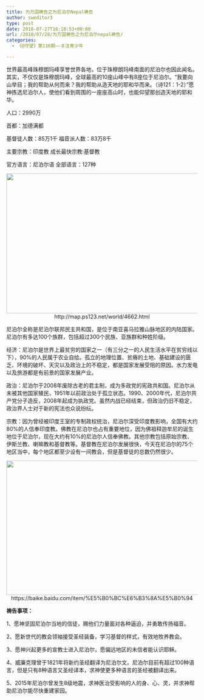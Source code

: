 ```yaml
---
title: 为万国祷告之为尼泊尔Nepal祷告
author: sweditor3
type: post
date: 2018-07-27T16:18:53+00:00
url: /2018/07/28/为万国祷告之为尼泊尔nepal祷告/
categories:
  - 《@守望》第116期——关注青少年

---
```

世界最高峰珠穆朗玛峰享誉世界各地，位于珠穆朗玛峰南面的尼泊尔也因此闻名。其实，不仅仅是珠穆朗玛峰，全球最高的10座山峰中有8座位于尼泊尔。“我要向山举目；我的帮助从何而来？我的帮助从造天地的耶和华而来。（诗121：1-2）”愿神拣选尼泊尔人，使他们看到周围的一座座高山时，也能仰望那创造天地的耶和华。

人口：2990万
  
首都：加德满都
  
基督徒人数：85万1千 福音派人数：83万8千
  
主要宗教：印度教 成长最快宗教:基督教
  
官方语言：尼泊尔语 全部语言：127种

<p style="text-align: center;">
  <img class="aligncenter size-full wp-image-17277" src="http://t5.shwchurch.org/wp-content/uploads/2018/07/1-2.jpg" alt="" width="553" height="368" srcset="http://t5.shwchurch.org/wp-content/uploads/2018/07/1-2.jpg 553w, http://t5.shwchurch.org/wp-content/uploads/2018/07/1-2-400x266.jpg 400w, http://t5.shwchurch.org/wp-content/uploads/2018/07/1-2-451x300.jpg 451w" sizes="(max-width: 553px) 100vw, 553px" /><br /> http://map.ps123.net/world/4662.html
</p>

尼泊尔全称是尼泊尔联邦民主共和国，是位于南亚喜马拉雅山脉地区的内陆国家。尼泊尔有多达100个族群，包括超过300个民族、亚族群和种姓阶级。

经济：尼泊尔是世界上最贫穷的国家之一（有三分之一的人民生活水平在贫穷线以下），90%的人民属于农业自给。孤立的地理位置、贫瘠的土地、基础建设的匮乏、环境的破坏、天灾以及政治上的不稳定，都是国家发展受阻的原因。水力发电以及旅游都是有前景的国家发展产业。

政治：尼泊尔于2008年废除古老的君主制，成为多政党的宪政共和国。尼泊尔从未被其他国家殖民，1951年以前政治处于孤立状态。1990、2000年代，尼泊尔共产党分子造反，2008年起成为执政党。虽然内战已经结束，但政治仍旧不稳定，政治界人士对于新的宪法也众说纷纭。

宗教：因为曾经被印度王室的专制政权统治，尼泊尔深受印度教影响，全国有大约80%的人信奉印度教。佛教在尼泊尔也占有重要地位，因为佛祖释迦牟尼的诞生地位于尼泊尔，现在大约有10%的尼泊尔人信奉佛教。其他宗教包括原始宗教、伊斯兰教、喇嘛教和基督教等。基督教在尼泊尔发展很快，今天在尼泊尔的75个地区当中，每个地区都至少设有一间教会，但是基督徒的总数仍然很少。

<p style="text-align: center;">
  <img class="aligncenter size-full wp-image-17278" src="http://t5.shwchurch.org/wp-content/uploads/2018/07/2-1.jpg" alt="" width="556" height="353" srcset="http://t5.shwchurch.org/wp-content/uploads/2018/07/2-1.jpg 556w, http://t5.shwchurch.org/wp-content/uploads/2018/07/2-1-400x254.jpg 400w, http://t5.shwchurch.org/wp-content/uploads/2018/07/2-1-473x300.jpg 473w" sizes="(max-width: 556px) 100vw, 556px" /><br /> https://baike.baidu.com/item/%E5%B0%BC%E6%B3%8A%E5%B0%94
</p>

**祷告事项：**

1、愿神坚固尼泊尔当地的信徒，赐他们力量面对各种逼迫，并勇敢传扬福音。

2、愿新世代的教会领袖接受圣经装备，学习基督的样式，有效地牧养教会。

3、愿神兴起更多的宣教士进入尼泊尔，愿偏远地区的未信者能认识耶稣。

4、威廉克理曾于1821年将新约圣经翻译为尼泊尔文。尼泊尔目前有超过100种语言，但是只有8种语言又圣经译本，求神使更多种语言的圣经被翻译出来。

5、2015年尼泊尔曾发生8级地震，求神医治受影响的人的身、心、灵，并求神帮助尼泊尔能尽快重建家园。